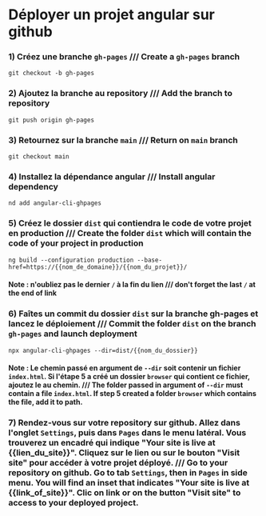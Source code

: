 # Déployer un projet angular sur github

### 1) Créez une branche ```gh-pages``` /// Create a ```gh-pages``` branch

```
git checkout -b gh-pages
```

### 2) Ajoutez la branche au repository /// Add the branch to repository

```
git push origin gh-pages
```

### 3) Retournez sur la branche ```main``` /// Return on ```main``` branch

```
git checkout main
```

### 4) Installez la dépendance angular /// Install angular dependency 

```
nd add angular-cli-ghpages
```

### 5) Créez le dossier ```dist``` qui contiendra le code de votre projet en production /// Create the folder ```dist``` which will contain the code of your project in production 

```
ng build --configuration production --base-href=https://{{nom_de_domaine}}/{{nom_du_projet}}/
```
#### Note : n'oubliez pas le dernier ```/``` à la fin du lien /// don't forget the last ```/``` at the end of link

### 6) Faîtes un commit du dossier ```dist``` sur la branche gh-pages et lancez le déploiement /// Commit the folder ```dist``` on the branch ```gh-pages``` and launch deployment

```
npx angular-cli-ghpages --dir=dist/{{nom_du_dossier}}
```
#### Note : Le chemin passé en argument de ```--dir``` soit contenir un fichier ```index.html```. Si l'étape 5 a créé un dossier ```browser``` qui contient ce fichier, ajoutez le au chemin. /// The folder passed in argument of ```--dir``` must contain a file ```index.html```. If step 5 created a folder ```browser``` which contains the file, add it to path.

### 7) Rendez-vous sur votre repository sur github. Allez dans l'onglet ```Settings```, puis dans ```Pages``` dans le menu latéral. Vous trouverez un encadré qui indique "Your site is live at {{lien_du_site}}". Cliquez sur le lien ou sur le bouton "Visit site" pour accéder à votre projet déployé. /// Go to your repository on github. Go to tab ```Settings```, then in ```Pages``` in side menu. You will find an inset that indicates "Your site is live at {{link_of_site}}". Clic on link or on the button "Visit site" to access to your deployed project.
